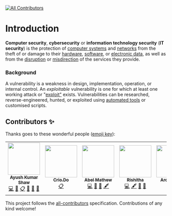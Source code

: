 <!-- ALL-CONTRIBUTORS-BADGE:START - Do not remove or modify this section -->
[![All Contributors](https://img.shields.io/badge/all_contributors-6-orange.svg?style=flat-square)](#contributors-)
<!-- ALL-CONTRIBUTORS-BADGE:END -->

# Introduction

**Computer security**, **cybersecurity** or **information technology security** (**IT security**) is the protection of [computer systems](https://en.wikipedia.org/wiki/Computer_system) and [networks](https://en.wikipedia.org/wiki/Computer_network) from the theft of or damage to their [hardware](https://en.wikipedia.org/wiki/Computer_hardware), [software](https://en.wikipedia.org/wiki/Software), or [electronic data](https://en.wikipedia.org/wiki/Data_(computing)), as well as from the [disruption](https://en.wikipedia.org/wiki/Denial-of-service_attack) or [misdirection](https://en.wikipedia.org/wiki/Botnet) of the services they provide.

### Background

A vulnerability is a weakness in design, implementation, operation, or internal control. An *exploitable* vulnerability is one for which at least one working attack or "[exploit"](https://en.wikipedia.org/wiki/Exploit_(computer_security)) exists. Vulnerabilities can be researched, reverse-engineered, hunted, or exploited using [automated tools](https://en.wikipedia.org/wiki/Automated_threat) or customised scripts.
## Contributors ✨

Thanks goes to these wonderful people ([emoji key](https://allcontributors.org/docs/en/emoji-key)):

<!-- ALL-CONTRIBUTORS-LIST:START - Do not remove or modify this section -->
<!-- prettier-ignore-start -->
<!-- markdownlint-disable -->
<table>
  <tr>
    <td align="center"><a href="http://ak-shaw-portfolio.netlify.app"><img src="https://avatars0.githubusercontent.com/u/51538194?v=4" width="100px;" alt=""/><br /><sub><b>Ayush Kumar Shaw</b></sub></a><br /><a href="https://github.com/Crio-Bytes/Security/commits?author=Ak-Shaw" title="Code">💻</a> <a href="https://github.com/Crio-Bytes/Security/commits?author=Ak-Shaw" title="Documentation">📖</a> <a href="#eventOrganizing-Ak-Shaw" title="Event Organizing">📋</a> <a href="#ideas-Ak-Shaw" title="Ideas, Planning, & Feedback">🤔</a> <a href="#maintenance-Ak-Shaw" title="Maintenance">🚧</a> <a href="https://github.com/Crio-Bytes/Security/pulls?q=is%3Apr+reviewed-by%3AAk-Shaw" title="Reviewed Pull Requests">👀</a></td>
    <td align="center"><a href="https://crio.do/"><img src="https://avatars0.githubusercontent.com/u/51743602?v=4" width="100px;" alt=""/><br /><sub><b>Crio.Do</b></sub></a><br /><a href="#eventOrganizing-CrioDo" title="Event Organizing">📋</a></td>
    <td align="center"><a href="https://github.com/DesignrKnight"><img src="https://avatars0.githubusercontent.com/u/27865704?v=4" width="100px;" alt=""/><br /><sub><b>Abel Mathew</b></sub></a><br /><a href="https://github.com/Crio-Bytes/Security/commits?author=DesignrKnight" title="Code">💻</a> <a href="https://github.com/Crio-Bytes/Security/commits?author=DesignrKnight" title="Documentation">📖</a> <a href="#ideas-DesignrKnight" title="Ideas, Planning, & Feedback">🤔</a> <a href="#content-DesignrKnight" title="Content">🖋</a></td>
    <td align="center"><a href="https://rishitha24.github.io/portfolio/extra.html"><img src="https://avatars2.githubusercontent.com/u/44165491?v=4" width="100px;" alt=""/><br /><sub><b>Rishitha</b></sub></a><br /><a href="https://github.com/Crio-Bytes/Security/commits?author=rishitha24" title="Code">💻</a> <a href="#content-rishitha24" title="Content">🖋</a> <a href="#ideas-rishitha24" title="Ideas, Planning, & Feedback">🤔</a> <a href="https://github.com/Crio-Bytes/Security/commits?author=rishitha24" title="Documentation">📖</a></td>
    <td align="center"><a href="https://github.com/archithdwij"><img src="https://avatars1.githubusercontent.com/u/30730368?v=4" width="100px;" alt=""/><br /><sub><b>Archithdwij</b></sub></a><br /><a href="https://github.com/Crio-Bytes/Security/pulls?q=is%3Apr+reviewed-by%3Aarchithdwij" title="Reviewed Pull Requests">👀</a> <a href="#eventOrganizing-archithdwij" title="Event Organizing">📋</a></td>
    <td align="center"><a href="https://kevinpaulose05.github.io/"><img src="https://avatars3.githubusercontent.com/u/64629493?v=4" width="100px;" alt=""/><br /><sub><b>Kevin Paulose</b></sub></a><br /><a href="https://github.com/Crio-Bytes/Security/pulls?q=is%3Apr+reviewed-by%3AKevinpaulose05" title="Reviewed Pull Requests">👀</a> <a href="#eventOrganizing-Kevinpaulose05" title="Event Organizing">📋</a></td>
  </tr>
</table>

<!-- markdownlint-enable -->
<!-- prettier-ignore-end -->
<!-- ALL-CONTRIBUTORS-LIST:END -->

This project follows the [all-contributors](https://github.com/all-contributors/all-contributors) specification. Contributions of any kind welcome!
